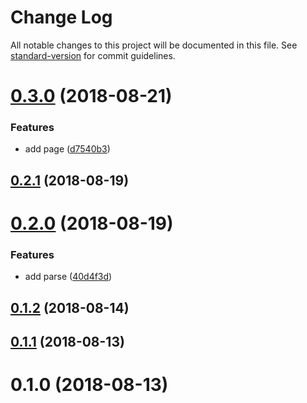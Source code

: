 # Change Log

All notable changes to this project will be documented in this file. See [standard-version](https://github.com/conventional-changelog/standard-version) for commit guidelines.

<a name="0.3.0"></a>
# [0.3.0](https://github.com/devdigital/churl/compare/v0.2.0...v0.3.0) (2018-08-21)


### Features

* add page ([d7540b3](https://github.com/devdigital/churl/commit/d7540b3))



<a name="0.2.1"></a>
## [0.2.1](https://github.com/devdigital/churl/compare/v0.2.0...v0.2.1) (2018-08-19)



<a name="0.2.0"></a>
# [0.2.0](https://github.com/devdigital/churl/compare/v0.1.2...v0.2.0) (2018-08-19)


### Features

* add parse ([40d4f3d](https://github.com/devdigital/churl/commit/40d4f3d))



<a name="0.1.2"></a>
## [0.1.2](https://github.com/devdigital/churl/compare/v0.1.1...v0.1.2) (2018-08-14)



<a name="0.1.1"></a>
## [0.1.1](https://github.com/devdigital/churl/compare/v0.1.0...v0.1.1) (2018-08-13)



<a name="0.1.0"></a>
# 0.1.0 (2018-08-13)
